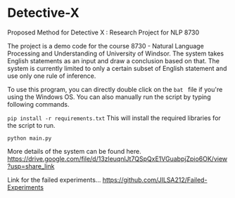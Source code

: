 # Detective-X
Proposed Method for Detective X : Research Project for NLP 8730

The project is a demo code for the course 8730 - Natural Language Processing and Understanding of University of Windsor. 
The system takes English statements as an input and draw a conclusion based on that. 
The system is currently limited to only a certain subset of English statement and use only one rule of inference. 

To use this program, you can directly double click on the `bat ` file if you're using the Windows OS. 
You can also manually run the script by typing following commands. 

`pip install -r requirements.txt` 
This will install the required libraries for the script to run.

`python main.py` 

More details of the system can be found here. 
https://drive.google.com/file/d/13zleuqnlJt7QSpQxE1VGuabpjZpio6OK/view?usp=share_link

Link for the failed experiments... 
https://github.com/JILSA212/Failed-Experiments
